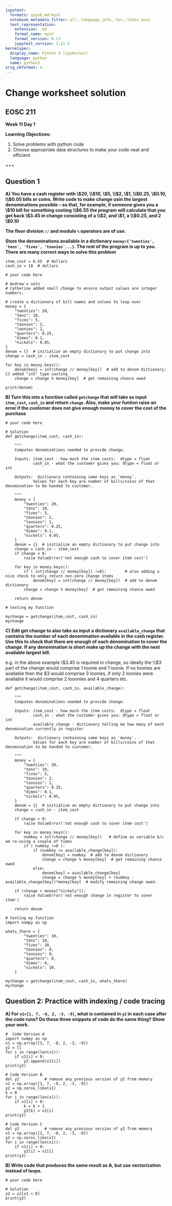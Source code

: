 ```yaml
---
jupytext:
  formats: ipynb,md:myst
  notebook_metadata_filter: all,-language_info,-toc,-latex_envs
  text_representation:
    extension: .md
    format_name: myst
    format_version: 0.13
    jupytext_version: 1.11.5
kernelspec:
  display_name: Python 3 (ipykernel)
  language: python
  name: python3
orig_nbformat: 4
---
```


# Change worksheet solution

## EOSC 211

**Week 11 Day 1**

**Learning Objectives:**  
1. Solve problems with python code
2. Choose appropriate data structures to make your code neat and efficient

+++

## Question 1

**A) You have a cash register with \\$20, \\$10, \\$5, \\$2, \\$1, \\$0.25, \\$0.10, \\$0.05 bills or coins. Write code to make change usin the largest denominations possible – so that, for example, if someone gives you a \\$10 bill for something costing \\$6.55 the program will calculate that you get back \\$3.45 in change consisting of a \\$2, and \\$1, a \\$0.25, and 2 \\$0.10**  

**The floor division `//` and modulo `%` operators are of use.**

**Store the denominations available in a dictionary `money={'twenties', 'tens', 'fives', 'toonies'...}`. The rest of the program is up to you.  There are many correct ways to solve this problem**

```{code-cell} ipython3
item_cost = 6.55  # dollars
cash_in = 10  # dollars
```

```{code-cell} ipython3
# your code here
```

```{code-cell} ipython3
# Andrew's soln
# Catherine added small change to ensure output values are integer numbers.

# create a dictionary of bill names and values to loop over
money = {
    "twenties": 20,
    "tens": 10,
    "fives": 5,
    "toonies": 2,
    "loonies": 1,
    "quarters": 0.25,
    "dimes": 0.1,
    "nickels": 0.05,
}
denom = {}  # initialize an empty dictionary to put change into
change = cash_in - item_cost

for key in money.keys():
    denom[key] = int(change // money[key])  # add to denom dictionary; CJ added "int" type casting
    change = change % money[key]  # get remaining chance owed

print(denom)
```

**B) Turn this into a function called `getchange` that will take as input `item_cost`, `cash_in` and return `change`. Also, make your funtion raise an error if the customer does not give enough money to cover the cost of the purchase**

```{code-cell} ipython3
# your code here
```

```{code-cell} ipython3
# Solution
def getchange(item_cost, cash_in):
    
    """
    Computes denominations needed to provide change.
    
    Inputs: item_cost - how much the item costs:  dtype = float
            cash_in - what the customer gives you: dtype = float or int
    
    Outputs:  dictionary containing same keys as `money`.  
            Values for each key are number of bills/coins of that denomination to be handed to customer. 
    
    """
    money = {
        "twenties": 20,
        "tens": 10,
        "fives": 5,
        "toonies": 2,
        "loonies": 1,
        "quarters": 0.25,
        "dimes": 0.1,
        "nickels": 0.05,
    }
    denom = {}  # initialize an empty dictionary to put change into
    change = cash_in - item_cost
    if change < 0:
        raise ValueError('not enough cash to cover item cost')

    for key in money.keys():
        if ( int(change // money[key]) !=0):        # also adding a nice check to only return non-zero change items
            denom[key] = int(change // money[key])  # add to denom dictionary
        change = change % money[key]  # get remaining chance owed

    return denom
```

```{code-cell} ipython3
# testing my function

mychange = getchange(item_cost, cash_in)
mychange
```

**C) Edit get change to also take as input a dictionary `available_change` that contains the number of each denomination available in the cash register.  Use this to check that there are enough of each denomination to cover the change.  If any denomination is short make up the change with the next available largest bill.** 

e.g. in the above example \\$3.45 is required in change, so ideally the \\$3 part of the change would comprise 1 toonie and 1 loonie.  If no toonies are available then the $3 would comprise 3 loonies, if only 2 loonies were available it would comprise 2 looonies and 4 quarters etc.

```{code-cell} ipython3
def getchange(item_cost, cash_in, available_change):
    
    """
    Computes denominations needed to provide change.
    
    Inputs: item_cost - how much the item costs:  dtype = float
            cash_in - what the customer gives you: dtype = float or int
            available_change - dictionary telling me how many of each denomination currently in register
    
    Outputs:  dictionary containing same keys as `money`.  
            Values for each key are number of bills/coins of that denomination to be handed to customer. 
    
    """
    money = {
        "twenties": 20,
        "tens": 10,
        "fives": 5,
        "toonies": 2,
        "loonies": 1,
        "quarters": 0.25,
        "dimes": 0.1,
        "nickels": 0.05,
    }
    denom = {}  # initialize an empty dictionary to put change into
    change = cash_in - item_cost
    
    if change < 0:
        raise ValueError('not enough cash to cover item cost')
        
    for key in money.keys():
        numkey = int(change // money[key])   # define as variable b/c am re-using a couple of times
        if ( numkey !=0 ): 
            if (numkey <= available_change[key]):
                denom[key] = numkey  # add to denom dictionary
                change = change % money[key]  # get remaining chance owed
            else:
                denom[key] = available_change[key]
                change = change % money[key] + (numkey - available_change[key])*money[key]  # modify remaining change owed.
    
    if (change > money["nickels"]):
        raise ValueError('not enough change in register to cover item')
                
    return denom
```

```{code-cell} ipython3
# testing my function
import numpy as np

whats_there = {
        "twenties": 10,
        "tens": 10,
        "fives": 10,
        "toonies": 0,
        "loonies": 0,
        "quarters": 0,
        "dimes": 0,
        "nickels": 10,
    } 

mychange = getchange(item_cost, cash_in, whats_there)
mychange
```

## Question 2:  Practice with indexing / code tracing

**A) For  `x1=[1, 7, -8, 2, -3, -9]`, what is contained in `y2` in each case after the code runs?  Do these three snippets of code do the same thing?  Show your work.**

```{code-cell} ipython3
#  Code Version A
import numpy as np
x1 = np.array([1, 7, -8, 2, -3, -9])
y2 = []
for i in range(len(x1)):
    if x1[i] < 0:
        y2.append(x1[i])
print(y2)
```

```{code-cell} ipython3
# Code Version B
del y2           # remove any previous version of y2 from memory
x1 = np.array([1, 7, -8, 2, -3, -9])
y2 = np.zeros_like(x1)
k = 0
for i in range(len(x1)):
    if x1[i] < 0:
        k = k + 1
        y2[k] = x1[i]
print(y2)
```

```{code-cell} ipython3
# Code Version C
del y2           # remove any previous version of y2 from memory
x1 = np.array([1, 7, -8, 2, -3, -9])
y2 = np.zeros_like(x1)
for i in range(len(x1)):
    if x1[i] < 0:
        y2[i] = x1[i]
print(y2)
```

**B) Write code that produces the same result as A, but use vectorization instead of loops.**

```{code-cell} ipython3
# your code here
```

```{code-cell} ipython3
# Solution
y2 = x1[x1 < 0]
print(y2)
```

```{code-cell} ipython3

```
